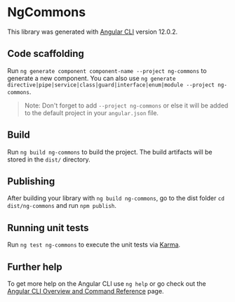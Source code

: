 # NgCommons

This library was generated with [Angular CLI](https://github.com/angular/angular-cli) version 12.0.2.

## Code scaffolding

Run `ng generate component component-name --project ng-commons` to generate a new component. You can also use `ng generate directive|pipe|service|class|guard|interface|enum|module --project ng-commons`.
> Note: Don't forget to add `--project ng-commons` or else it will be added to the default project in your `angular.json` file. 

## Build

Run `ng build ng-commons` to build the project. The build artifacts will be stored in the `dist/` directory.

## Publishing

After building your library with `ng build ng-commons`, go to the dist folder `cd dist/ng-commons` and run `npm publish`.

## Running unit tests

Run `ng test ng-commons` to execute the unit tests via [Karma](https://karma-runner.github.io).

## Further help

To get more help on the Angular CLI use `ng help` or go check out the [Angular CLI Overview and Command Reference](https://angular.io/cli) page.
